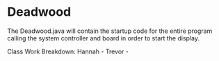 # Deadwood

The Deadwood.java will contain the startup code for the entire program calling the system controller and board in order to start the display.

Class Work Breakdown:
Hannah - 
Trevor - 
